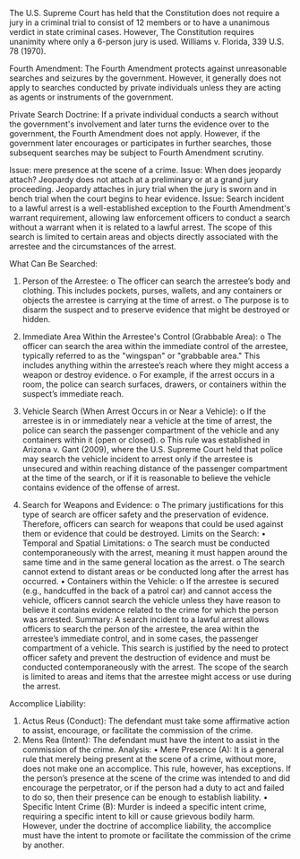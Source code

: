 The U.S. Supreme Court has held that the Constitution does not require a jury in a criminal trial to consist of 12 members or to have a unanimous verdict in state criminal cases. However, The Constitution requires unanimity where only a 6-person jury is used. Williams v. Florida, 339 U.S. 78 (1970).

 Fourth Amendment:
The Fourth Amendment protects against unreasonable searches and seizures by the government. However, it generally does not apply to searches conducted by private individuals unless they are acting as agents or instruments of the government.

Private Search Doctrine:
If a private individual conducts a search without the government's involvement and later turns the evidence over to the government, the Fourth Amendment does not apply. However, if the government later encourages or participates in further searches, those subsequent searches may be subject to Fourth Amendment scrutiny.

Issue: mere presence at the scene of a crime.
Issue: When does jeopardy attach? Jeopardy does not attach at a preliminary or at a grand jury proceeding. Jeopardy attaches in jury trial when the jury is sworn and in bench trial when the court begins to hear evidence.
Issue: Search incident to a lawful arrest is a well-established exception to the Fourth Amendment's warrant requirement, allowing law enforcement officers to conduct a search without a warrant when it is related to a lawful arrest. The scope of this search is limited to certain areas and objects directly associated with the arrestee and the circumstances of the arrest.

What Can Be Searched:
1.	Person of the Arrestee:
o	The officer can search the arrestee’s body and clothing. This includes pockets, purses, wallets, and any containers or objects the arrestee is carrying at the time of arrest.
o	The purpose is to disarm the suspect and to preserve evidence that might be destroyed or hidden.
2.	Immediate Area Within the Arrestee's Control (Grabbable Area):
o	The officer can search the area within the immediate control of the arrestee, typically referred to as the "wingspan" or "grabbable area." This includes anything within the arrestee’s reach where they might access a weapon or destroy evidence.
o	For example, if the arrest occurs in a room, the police can search surfaces, drawers, or containers within the suspect’s immediate reach.
3.	Vehicle Search (When Arrest Occurs in or Near a Vehicle):
o	If the arrestee is in or immediately near a vehicle at the time of arrest, the police can search the passenger compartment of the vehicle and any containers within it (open or closed).
o	This rule was established in Arizona v. Gant (2009), where the U.S. Supreme Court held that police may search the vehicle incident to arrest only if the arrestee is unsecured and within reaching distance of the passenger compartment at the time of the search, or if it is reasonable to believe the vehicle contains evidence of the offense of arrest.

4.	Search for Weapons and Evidence:
o	The primary justifications for this type of search are officer safety and the preservation of evidence. Therefore, officers can search for weapons that could be used against them or evidence that could be destroyed.
Limits on the Search:
•	Temporal and Spatial Limitations:
o	The search must be conducted contemporaneously with the arrest, meaning it must happen around the same time and in the same general location as the arrest.
o	The search cannot extend to distant areas or be conducted long after the arrest has occurred.
•	Containers within the Vehicle:
o	If the arrestee is secured (e.g., handcuffed in the back of a patrol car) and cannot access the vehicle, officers cannot search the vehicle unless they have reason to believe it contains evidence related to the crime for which the person was arrested.
Summary:
A search incident to a lawful arrest allows officers to search the person of the arrestee, the area within the arrestee’s immediate control, and in some cases, the passenger compartment of a vehicle. This search is justified by the need to protect officer safety and prevent the destruction of evidence and must be conducted contemporaneously with the arrest. The scope of the search is limited to areas and items that the arrestee might access or use during the arrest.

Accomplice Liability:
1.	Actus Reus (Conduct): The defendant must take some affirmative action to assist, encourage, or facilitate the commission of the crime.
2.	Mens Rea (Intent): The defendant must have the intent to assist in the commission of the crime.
Analysis:
•	Mere Presence (A): It is a general rule that merely being present at the scene of a crime, without more, does not make one an accomplice. This rule, however, has exceptions. If the person’s presence at the scene of the crime was intended to and did encourage the perpetrator, or if the person had a duty to act and failed to do so, then their presence can be enough to establish liability.
•	Specific Intent Crime (B): Murder is indeed a specific intent crime, requiring a specific intent to kill or cause grievous bodily harm. However, under the doctrine of accomplice liability, the accomplice must have the intent to promote or facilitate the commission of the crime by another.
